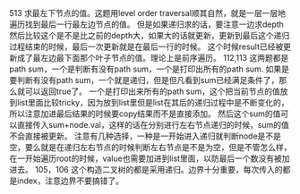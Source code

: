 513
求最左下节点的值。这题用level order traversal顺其自然，就是一层一层地遍历找到最后一行最左边节点的值。
但是如果递归求的话，要注意一边求depth然后比较这个是不是比之前的depth大，如果大的话就更新，更新到最后这个递归过程结束的时候，最后一次更新就是在最后一行的时候。
这个时候result已经被更新成了最左边最下面那个叶子节点的值。理论上是前序遍历。
112,113
这两题都是path sum，一个是判断有没有path sum，一个是打印出所有的path sum.
如果是要判断有没有path sum，一个就是递归，但是但凡看到sum已经满足条件了，那么就可以返回true了。
一个是打印出来所有的path sum，这个把当前节点的值放到list里面比较tricky，因为放到list里但是list在其后的递归过程中是不断变化的，所以注意加进最后结果的时候要copy结果而不是直接添加。
然后这个sum的值可以直接传入sum+node.val，这样的话在分别进行左右节点递归的时候，sum的值不会直接被更新。
注意有几种选择，一种是一开始进入递归就判断node是不是空，要么就是在递归左右节点的时候判断左右节点是不是为空，但是不管怎么样，在一开始遍历root的时候，value也需要加进到list里面，以防最后一个数没有被加进去。
105，106
这个构造二叉树的都是采用递归。边界十分重要，每次传入的都是index，注意边界不要搞错了。
